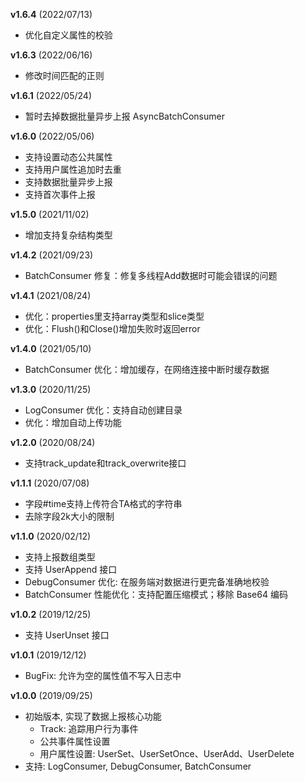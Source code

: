 **v1.6.4** (2022/07/13)
- 优化自定义属性的校验

**v1.6.3** (2022/06/16)
- 修改时间匹配的正则

**v1.6.1** (2022/05/24)
- 暂时去掉数据批量异步上报 AsyncBatchConsumer

**v1.6.0** (2022/05/06)
- 支持设置动态公共属性
- 支持用户属性追加时去重
- 支持数据批量异步上报
- 支持首次事件上报

**v1.5.0** (2021/11/02)
- 增加支持复杂结构类型

**v1.4.2** (2021/09/23)
- BatchConsumer 修复：修复多线程Add数据时可能会错误的问题

**v1.4.1** (2021/08/24)
- 优化：properties里支持array类型和slice类型
- 优化：Flush()和Close()增加失败时返回error

**v1.4.0** (2021/05/10)
- BatchConsumer 优化：增加缓存，在网络连接中断时缓存数据

**v1.3.0** (2020/11/25)
- LogConsumer 优化：支持自动创建目录
- 优化：增加自动上传功能

**v1.2.0** (2020/08/24)
- 支持track_update和track_overwrite接口

**v1.1.1** (2020/07/08)
- 字段#time支持上传符合TA格式的字符串
- 去除字段2k大小的限制

**v1.1.0** (2020/02/12)
- 支持上报数组类型
- 支持 UserAppend 接口
- DebugConsumer 优化: 在服务端对数据进行更完备准确地校验
- BatchConsumer 性能优化：支持配置压缩模式；移除 Base64 编码

**v1.0.2** (2019/12/25)
- 支持 UserUnset 接口

**v1.0.1** (2019/12/12)
- BugFix: 允许为空的属性值不写入日志中

**v1.0.0** (2019/09/25)
- 初始版本, 实现了数据上报核心功能
    - Track: 追踪用户行为事件
    - 公共事件属性设置
    - 用户属性设置: UserSet、UserSetOnce、UserAdd、UserDelete
- 支持: LogConsumer, DebugConsumer, BatchConsumer
